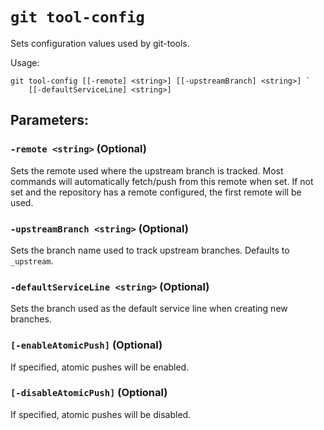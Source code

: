 # `git tool-config`

Sets configuration values used by git-tools.

Usage:

    git tool-config [[-remote] <string>] [[-upstreamBranch] <string>] `
        [[-defaultServiceLine] <string>]

## Parameters:

### `-remote <string>` (Optional)

Sets the remote used where the upstream branch is tracked. Most commands will automatically fetch/push from this remote when set. If not set and the repository has a remote configured, the first remote will be used.

### `-upstreamBranch <string>` (Optional)

Sets the branch name used to track upstream branches. Defaults to `_upstream`.

### `-defaultServiceLine <string>` (Optional)

Sets the branch used as the default service line when creating new branches.

### `[-enableAtomicPush]` (Optional)

If specified, atomic pushes will be enabled.

### `[-disableAtomicPush]` (Optional)

If specified, atomic pushes will be disabled.
